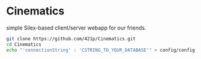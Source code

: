 # Cinematics

simple Silex-based client/server webapp for our friends.

```bash
git clone https://github.com/421p/Cinematics.git
cd Cinematics
echo "'connectionString' : 'CSTRING_TO_YOUR_DATABASE'" > config/config.yml
```
